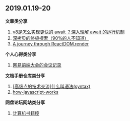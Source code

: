 
## 2019.01.19-20

**文章类分享**

1. [v8是怎么实现更快的 await ？深入理解 await 的运行机制](https://zhuanlan.zhihu.com/p/53944576)
1. [深拷贝的终极探索（90%的人不知道）](https://zhuanlan.zhihu.com/p/46789186?utm_source=wechat_session&utm_medium=social&utm_oi=755482136345059328)
1. [A journey through ReactDOM.render](https://medium.com/@CarlMungazi/a-journey-through-reactdom-render-e8fc5edc11fd)

**个人心得类分享**

1. [网易前端大会的会议记录](https://www.yuque.com/lionel-6od7c/blog/fbc0zr)

**文档手册仓库类分享**

1. [[高级点的技术交流]什么叫语法(syntax)](https://github.com/FrankHB/pl-docs/blob/master/zh-CN/what-is-syntax.md)
1. [how-javascript-works](https://github.com/Troland/how-javascript-works)


**网盘论坛网站类分享**

1. [ 计算机书籍控](http://bestcbooks.com/categories/ruan-jian-gong-cheng/)


